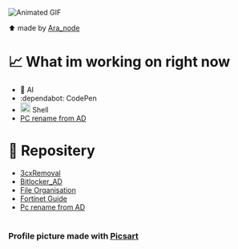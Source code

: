 ![Animated GIF](https://media.giphy.com/media/v1.Y2lkPTc5MGI3NjExN2MyMjhmZjVlNTY2ZDUwMDFmZTFjYzQxMDA4Y2YyNWFjZWZhNGI2MSZlcD12MV9pbnRlcm5hbF9naWZzX2dpZklkJmN0PWc/BxcBAB2UwGCCPRrlIi/giphy.gif)

⬆️ made by [Ara_node](https://codepen.io/ara_node)

# 📈 What im working on right now
* 🤖  AI
* :dependabot: CodePen
* <img src="https://se.ewi.tudelft.nl/desosa2019/chapters/powershell/images/powershell/PowerShellLogo.png" width="20" > Shell
* [PC rename from AD](https://github.com/Narco360/PC_rename)
# 📁 Repositery 
* [3cxRemoval](https://github.com/Narco360/3CXremove)
* [Bitlocker_AD](https://github.com/Narco360/Bitlocker_AD)
* [File Organisation](https://github.com/Narco360/fileOrganisation)
* [Fortinet Guide](https://github.com/Narco360/Fortinet)
* [Pc rename from AD](https://github.com/Narco360/PC_rename)
#
### Profile picture made with [Picsart](https://picsart.com/ru)
